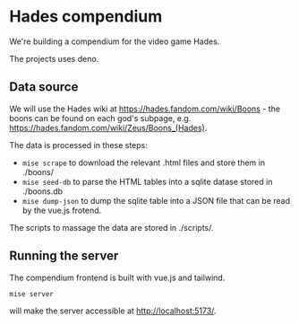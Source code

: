 # Hades compendium

We're building a compendium for the video game Hades.

The projects uses deno.

## Data source

We will use the Hades wiki at https://hades.fandom.com/wiki/Boons - the boons can be found on each god's subpage, e.g. https://hades.fandom.com/wiki/Zeus/Boons_(Hades).

The data is processed in these steps:
- `mise scrape` to download the relevant .html files and store them in ./boons/
- `mise seed-db` to parse the HTML tables into a sqlite datase stored in ./boons.db
- `mise dump-json` to dump the sqlite table into a JSON file that can be read by the vue.js frotend.

The scripts to massage the data are stored in ./scripts/.

## Running the server

The compendium frontend is built with vue.js and tailwind.

```
mise server
```

will make the server accessible at <http://localhost:5173/>.
